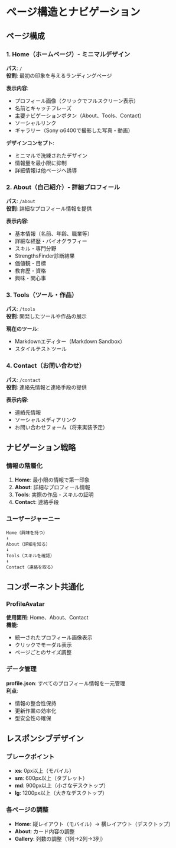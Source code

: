 # ページ構造とナビゲーション

## ページ構成

### 1. Home（ホームページ）- ミニマルデザイン
**パス**: `/`  
**役割**: 最初の印象を与えるランディングページ

**表示内容**:
- プロフィール画像（クリックでフルスクリーン表示）
- 名前とキャッチフレーズ
- 主要ナビゲーションボタン（About、Tools、Contact）
- ソーシャルリンク
- ギャラリー（Sony α6400で撮影した写真・動画）

**デザインコンセプト**:
- ミニマルで洗練されたデザイン
- 情報量を最小限に抑制
- 詳細情報は他ページへ誘導

### 2. About（自己紹介）- 詳細プロフィール
**パス**: `/about`  
**役割**: 詳細なプロフィール情報を提供

**表示内容**:
- 基本情報（名前、年齢、職業等）
- 詳細な経歴・バイオグラフィー
- スキル・専門分野
- StrengthsFinder診断結果
- 価値観・目標
- 教育歴・資格
- 興味・関心事

### 3. Tools（ツール・作品）
**パス**: `/tools`  
**役割**: 開発したツールや作品の展示

**現在のツール**:
- Markdownエディター（Markdown Sandbox）
- スタイルテストツール

### 4. Contact（お問い合わせ）
**パス**: `/contact`  
**役割**: 連絡先情報と連絡手段の提供

**表示内容**:
- 連絡先情報
- ソーシャルメディアリンク
- お問い合わせフォーム（将来実装予定）

## ナビゲーション戦略

### 情報の階層化
1. **Home**: 最小限の情報で第一印象
2. **About**: 詳細なプロフィール情報
3. **Tools**: 実際の作品・スキルの証明
4. **Contact**: 連絡手段

### ユーザージャーニー
```
Home（興味を持つ）
↓
About（詳細を知る）
↓
Tools（スキルを確認）
↓
Contact（連絡を取る）
```

## コンポーネント共通化

### ProfileAvatar
**使用箇所**: Home、About、Contact  
**機能**: 
- 統一されたプロフィール画像表示
- クリックでモーダル表示
- ページごとのサイズ調整

### データ管理
**profile.json**: すべてのプロフィール情報を一元管理  
**利点**: 
- 情報の整合性保持
- 更新作業の効率化
- 型安全性の確保

## レスポンシブデザイン

### ブレークポイント
- **xs**: 0px以上（モバイル）
- **sm**: 600px以上（タブレット）
- **md**: 900px以上（小さなデスクトップ）
- **lg**: 1200px以上（大きなデスクトップ）

### 各ページの調整
- **Home**: 縦レイアウト（モバイル）→ 横レイアウト（デスクトップ）
- **About**: カード内容の調整
- **Gallery**: 列数の調整（1列→2列→3列）
